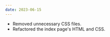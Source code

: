 ```yaml
---
date: 2023-06-15
---
```


* Removed unnecessary CSS files.
* Refactored the index page's HTML and CSS.